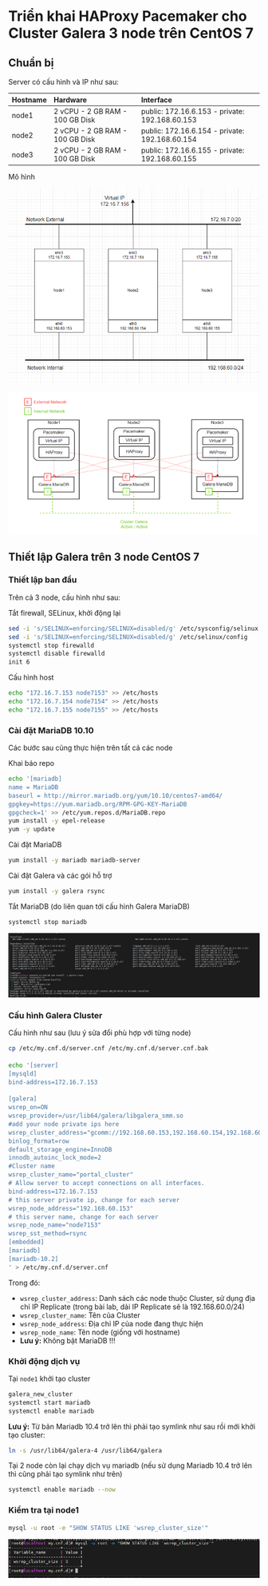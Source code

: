# Triển khai HAProxy Pacemaker cho Cluster Galera 3 node trên CentOS 7

## Chuẩn bị

Server có cấu hình và IP như sau:

|Hostname|Hardware|Interface|
|:-|:-|:-|
|node1|2 vCPU - 2 GB RAM - 100 GB Disk|public: 172.16.6.153 - private: 192.168.60.153|
|node2|2 vCPU - 2 GB RAM - 100 GB Disk|public: 172.16.6.154 - private: 192.168.60.154|
|node3|2 vCPU - 2 GB RAM - 100 GB Disk|public: 172.16.6.155 - private: 192.168.60.155|

Mô hình

![](./images/Cluster_model_lab.png)

![](./images/Cluster_model_service.png)

## Thiết lập Galera trên 3 node CentOS 7

### Thiết lập ban đầu

Trên cả 3 node, cấu hình như sau:

Tắt firewall, SELinux, khởi động lại

```sh
sed -i 's/SELINUX=enforcing/SELINUX=disabled/g' /etc/sysconfig/selinux
sed -i 's/SELINUX=enforcing/SELINUX=disabled/g' /etc/selinux/config
systemctl stop firewalld
systemctl disable firewalld
init 6
```

Cấu hình host

```sh
echo "172.16.7.153 node7153" >> /etc/hosts
echo "172.16.7.154 node7154" >> /etc/hosts
echo "172.16.7.155 node7155" >> /etc/hosts
```

### Cài đặt MariaDB 10.10

Các bước sau cũng thực hiện trên tất cả các node

Khai báo repo

```sh
echo '[mariadb]
name = MariaDB
baseurl = http://mirror.mariadb.org/yum/10.10/centos7-amd64/
gpgkey=https://yum.mariadb.org/RPM-GPG-KEY-MariaDB
gpgcheck=1' >> /etc/yum.repos.d/MariaDB.repo
yum install -y epel-release
yum -y update
```

Cài đặt MariaDB

```sh
yum install -y mariadb mariadb-server
```

Cài đặt Galera và các gói hỗ trợ

```sh
yum install -y galera rsync
```

Tắt MariaDB (do liên quan tới cấu hình Galera MariaDB)

```sh
systemctl stop mariadb
```

![](./images/Cluster_Galera_Mariadb.png)

### Cấu hình Galera Cluster

Cấu hình như sau (lưu ý sửa đổi phù hợp với từng node)

```sh
cp /etc/my.cnf.d/server.cnf /etc/my.cnf.d/server.cnf.bak

echo '[server]
[mysqld]
bind-address=172.16.7.153

[galera]
wsrep_on=ON
wsrep_provider=/usr/lib64/galera/libgalera_smm.so
#add your node private ips here
wsrep_cluster_address="gcomm://192.168.60.153,192.168.60.154,192.168.60.155"
binlog_format=row
default_storage_engine=InnoDB
innodb_autoinc_lock_mode=2
#Cluster name
wsrep_cluster_name="portal_cluster"
# Allow server to accept connections on all interfaces.
bind-address=172.16.7.153
# this server private ip, change for each server
wsrep_node_address="192.168.60.153"
# this server name, change for each server
wsrep_node_name="node7153"
wsrep_sst_method=rsync
[embedded]
[mariadb]
[mariadb-10.2]
' > /etc/my.cnf.d/server.cnf
```

Trong đó:
- ```wsrep_cluster_address```: Danh sách các node thuộc Cluster, sử dụng địa chỉ IP Replicate (trong bài lab, dải IP Replicate sẽ là 192.168.60.0/24)
- ```wsrep_cluster_name```: Tên của Cluster
- ```wsrep_node_address```: Địa chỉ IP của node đang thực hiện
- ```wsrep_node_name```: Tên node (giống với hostname)
- **Lưu ý:** Không bật MariaDB !!!

### Khởi động dịch vụ

Tại ```node1``` khởi tạo cluster

```sh
galera_new_cluster
systemctl start mariadb
systemctl enable mariadb
```

**Lưu ý:** Từ bản Mariadb 10.4 trở lên thì phải tạo symlink như sau rồi mới khởi tạo cluster:

```sh
ln -s /usr/lib64/galera-4 /usr/lib64/galera
```

Tại 2 node còn lại chạy dịch vụ mariadb (nếu sử dụng Mariadb 10.4 trở lên thì cũng phải tạo symlink như trên)

```sh
systemctl enable mariadb --now
```

### Kiểm tra tại node1

```sh
mysql -u root -e "SHOW STATUS LIKE 'wsrep_cluster_size'"
```

![](./images/Cluster_check_size.png)

